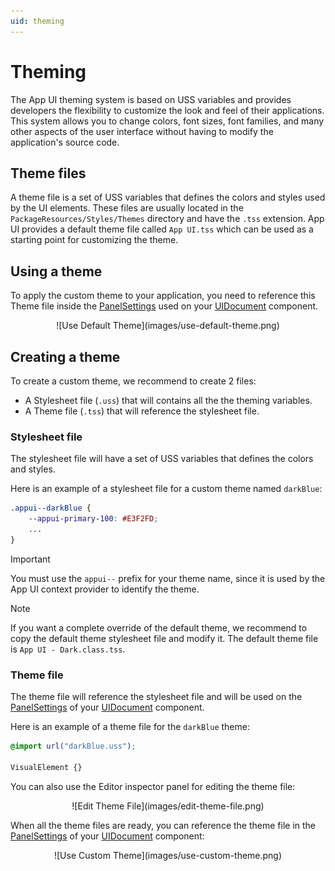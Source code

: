 ```yaml
---
uid: theming
---
```


# Theming

The App UI theming system is based on USS variables and provides developers 
the flexibility to customize the look and feel of their applications. 
This system allows you to change colors, font sizes, font families, 
and many other aspects of the user interface without having to modify 
the application's source code.

## Theme files

A theme file is a set of USS variables that defines the colors and styles 
used by the UI elements. These files are usually located in the `PackageResources/Styles/Themes`
directory and have the `.tss` extension. App UI provides a default theme file
called `App UI.tss`
which can be used as a starting point for customizing the theme.

## Using a theme

To apply the custom theme to your application, 
you need to reference this Theme file inside the [PanelSettings](xref:UnityEngine.UIElements.PanelSettings)
used on your [UIDocument](xref:UnityEngine.UIElements.UIDocument) component.

<p align="center">
![Use Default Theme](images/use-default-theme.png)
</p>

## Creating a theme

To create a custom theme, we recommend to create 2 files:
- A Stylesheet file (`.uss`) that will contains all the the theming variables.
- A Theme file (`.tss`) that will reference the stylesheet file.

### Stylesheet file

The stylesheet file will have a set of USS variables that defines the colors and styles.

Here is an example of a stylesheet file for a custom theme named `darkBlue`:

```css
.appui--darkBlue {
    --appui-primary-100: #E3F2FD;
    ...
}
```

> [!IMPORTANT]
> You must use the `appui--` prefix for your theme name, since it
> is used by the App UI context provider to identify the theme.

> [!NOTE]
> If you want a complete override of the default theme, we recommend to
> copy the default theme stylesheet file and modify it.
> The default theme file is `App UI - Dark.class.tss`.

### Theme file

The theme file will reference the stylesheet file and will be used
on the [PanelSettings](xref:UnityEngine.UIElements.PanelSettings) of your
[UIDocument](xref:UnityEngine.UIElements.UIDocument) component.

Here is an example of a theme file for the `darkBlue` theme:

```css
@import url("darkBlue.uss");

VisualElement {}
```

You can also use the Editor inspector panel for editing the theme file:

<p align="center">
![Edit Theme File](images/edit-theme-file.png)
</p>

When all the theme files are ready, you can reference the theme file
in the [PanelSettings](xref:UnityEngine.UIElements.PanelSettings) of your
[UIDocument](xref:UnityEngine.UIElements.UIDocument) component:

<p align="center">
![Use Custom Theme](images/use-custom-theme.png)
</p>



